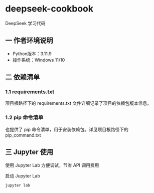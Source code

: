 # deepseek-cookbook
DeepSeek 学习代码

## 一 作者环境说明
- Python版本：3.11.9
- 操作系统：Windows 11/10

## 二 依赖清单
### 1.1 requirements.txt
项目根路径下的 requirements.txt 文件详细记录了项目的依赖包版本信息。
### 1.2 pip 命令清单
也提供了 pip 命令清单，用于安装依赖包。详见项目根路径下的 pip_command.txt

## 三 Jupyter 使用
使用 Jupyter Lab 方便调试，节省 API 调用费用

启动 Jupyter Lab
```commandline
jupyter lab
```
